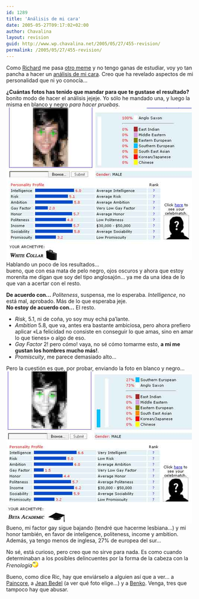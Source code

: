 ```yaml
---
id: 1289
title: 'Análisis de mi cara'
date: 2005-05-27T09:17:02+02:00
author: Chavalina
layout: revision
guid: http://www.wp.chavalina.net/2005/05/27/455-revision/
permalink: /2005/05/27/455-revision/
---
```

Como <a href="http://ricplan.f2o.org/" target="_blank">Richard</a> me pasa <a href="http://ricplan.f2o.org/index/2005/05/27/266-otro-meme-analisis-de-careto" target="_blank">otro meme</a> y no tengo ganas de estudiar, voy yo tan pancha a hacer un <a href="http://www.faceanalyzer.com/" target="_blank">análisis de mi cara</a>. Creo que ha revelado aspectos de mi personalidad que ni yo conocía…

**¿Cuántas fotos has tenido que mandar para que te gustase el resultado?** bonito modo de hacer el análisis jejeje. Yo sólo he mandado una, y luego la misma en blanco y negro _para hacer pruebas_.  
<img class="imgizqda" src="/imagenes/fotos/analisis1.jpg" alt="Análisis de fotografía en color" />  
Hablando un poco de los resultados…  
bueno, que con esa mata de pelo negro, ojos oscuros y ahora que estoy morenita me digan que soy del tipo anglosajón… ya me da una idea de lo que van a acertar con el resto. 

**De acuerdo con…** _Politeness_, suspensa, me lo esperaba. _Intelligence_, no está mal, aprobado. Más de lo que esperaba jeje.  
**No estoy de acuerdo con…** El resto. 

  * _Risk_, 5.1, ni de coña, yo soy muy echá pa&prime;lante.
  * _Ambition_ 5.8, que va, antes era bastante ambiciosa, pero ahora prefiero aplicar «La felicidad no consiste en conseguir lo que amas, sino en amar lo que tienes» o algo de eso.
  * _Gay Factor_ 2! pero cómo! vaya, no sé cómo tomarme esto, **a mi me gustan los hombres mucho más!**.
  * _Promiscuity_, me parece demasiado alto… 

Pero la cuestión es que, por probar, enviando la foto en blanco y negro…  
<img class="imgizqda" src="/imagenes/fotos/analisis2.jpg" alt="Análisis de fotografía en blanco y negro" />  
Bueno, mi factor gay sigue bajando (tendré que hacerme lesbiana…) y mi honor también, en favor de inteligence, politeness, income y ambition. Además, ya tengo menos de inglesa, 27% de europea del sur…

No sé, está curioso, pero creo que no sirve para nada. Es como cuando determinaban a los posibles delincuentes por la forma de la cabeza con la _Frenología_![emo](/imagenes/emoticonos/pensativo.gif) 

Bueno, como dice Ric, hay que enviárselo a alguien así que a ver… a  
<a href="http://usuarios.lycos.es/gabbapain/index.php" target="_blank">Paincore</a>, a <a href="http://labellezadeldesencanto.blogspot.com/" target="_blank">Jean Bedel</a> (a ver qué foto elige…) y a <a href="http://cafeina.ladybenko.net/index.php" target="_blank">Benko</a>. Venga, tres que tampoco hay que abusar.
